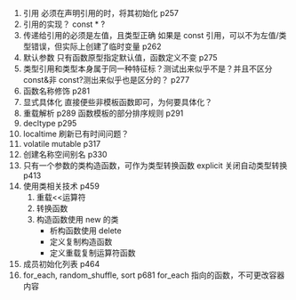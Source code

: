 1. 引用 必须在声明引用的时，将其初始化 p257
2. 引用的实现？ const \* ?
3. 传递给引用的必须是左值，且类型正确 如果是 const 引用，可以不为左值/类型错误，但实际上创建了临时变量 p262
4. 默认参数 只有函数原型指定默认值，函数定义不变 p275
5. 类型引用和类型本身属于同一种特征标？测试出来似乎不是？并且不区分 const&非 const?测出来似乎也是区分的？ p277
6. 函数名称修饰 p281
7. 显式具体化 直接便些非模板函数即可，为何要具体化？
8. 重载解析 p289 函数模板的部分排序规则 p291
9. decltype p295
10. localtime 刷新已有时间问题？
11. volatile mutable p317
12. 创建名称空间别名 p330
13. 只有一个参数的类构造函数，可作为类型转换函数 explicit 关闭自动类型转换 p413
14. 使用类相关技术 p459
    1. 重载<<运算符
    2. 转换函数
    3. 构造函数使用 new 的类
       - 析构函数使用 delete
       - 定义复制构造函数
       - 定义重载复制运算符函数
15. 成员初始化列表 p464
16. for_each, random_shuffle, sort p681
    for_each 指向的函数，不可更改容器内容

